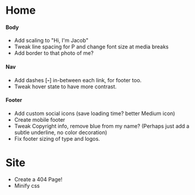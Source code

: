# Home

#### Body
- Add scaling to "Hi, I'm Jacob"
- Tweak line spacing for P and change font size at media breaks
- Add border to that photo of me?

#### Nav
- Add dashes [**-**] in-between each link, for footer too.
- Tweak hover state to have more contrast.

#### Footer
- Add custom social icons (save loading time? better Medium icon)
- Create mobile footer
- Tweak Copyright info, remove blue from my name? (Perhaps just add a subtle underline, no color decoration)
- Fix footer sizing of type and logos.


# Site
- Create a 404 Page!
- Minify css
